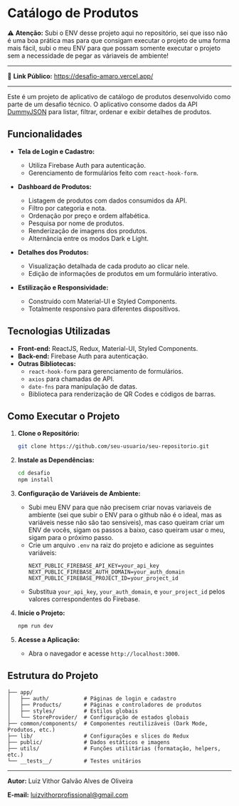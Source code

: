 # Catálogo de Produtos

⚠️ **Atenção:** Subi o ENV desse projeto aqui no repositório, sei que isso não é uma boa prática mas para que consigam executar o projeto de uma forma mais fácil, subi o meu ENV para que possam somente executar o projeto sem a necessidade de pegar as váriaveis de ambiente!

---

🔗 **Link Público:** https://desafio-amaro.vercel.app/

---

Este é um projeto de aplicativo de catálogo de produtos desenvolvido como parte de um desafio técnico. O aplicativo consome dados da API [DummyJSON](https://dummyjson.com/) para listar, filtrar, ordenar e exibir detalhes de produtos.

## **Funcionalidades**

- **Tela de Login e Cadastro:**

  - Utiliza Firebase Auth para autenticação.
  - Gerenciamento de formulários feito com `react-hook-form`.

- **Dashboard de Produtos:**

  - Listagem de produtos com dados consumidos da API.
  - Filtro por categoria e nota.
  - Ordenação por preço e ordem alfabética.
  - Pesquisa por nome de produtos.
  - Renderização de imagens dos produtos.
  - Alternância entre os modos Dark e Light.

- **Detalhes dos Produtos:**

  - Visualização detalhada de cada produto ao clicar nele.
  - Edição de informações de produtos em um formulário interativo.

- **Estilização e Responsividade:**
  - Construído com Material-UI e Styled Components.
  - Totalmente responsivo para diferentes dispositivos.

## **Tecnologias Utilizadas**

- **Front-end:** ReactJS, Redux, Material-UI, Styled Components.
- **Back-end:** Firebase Auth para autenticação.
- **Outras Bibliotecas:**
  - `react-hook-form` para gerenciamento de formulários.
  - `axios` para chamadas de API.
  - `date-fns` para manipulação de datas.
  - Biblioteca para renderização de QR Codes e códigos de barras.

## **Como Executar o Projeto**

1. **Clone o Repositório:**
   ```bash
   git clone https://github.com/seu-usuario/seu-repositorio.git
   ```
2. **Instale as Dependências:**

   ```bash
   cd desafio
   npm install
   ```

3. **Configuração de Variáveis de Ambiente:**
   - Subi meu ENV para que não precisem criar novas variaveis de ambiente (sei que subir o ENV para o github não é o ideal, mas as variáveis nesse não são tao sensiveis), mas caso queiram criar um ENV de vocês, sigam os passos a baixo, caso queiram usar o meu, sigam para o próximo passo.
   - Crie um arquivo `.env` na raiz do projeto e adicione as seguintes variáveis:
     ```env
     NEXT_PUBLIC_FIREBASE_API_KEY=your_api_key
     NEXT_PUBLIC_FIREBASE_AUTH_DOMAIN=your_auth_domain
     NEXT_PUBLIC_FIREBASE_PROJECT_ID=your_project_id
     ```
   - Substitua `your_api_key`, `your_auth_domain`, e `your_project_id` pelos valores correspondentes do Firebase.

4. **Inicie o Projeto:**

   ```bash
   npm run dev
   ```

5. **Acesse a Aplicação:**
   - Abra o navegador e acesse `http://localhost:3000`.

## **Estrutura do Projeto**

```
├── app/
│   ├── auth/           # Páginas de login e cadastro
│   ├── Products/       # Páginas e controladores de produtos
│   ├── styles/         # Estilos globais
│   └── StoreProvider/  # Configuração de estados globais
├── common/components/  # Componentes reutilizáveis (Dark Mode, Produtos, etc.)
├── lib/                # Configurações e slices do Redux
├── public/             # Dados estáticos e imagens
├── utils/              # Funções utilitárias (formatação, helpers, etc.)
└── __tests__/          # Testes unitários
```

---

**Autor:** Luiz Vithor Galvão Alves de Oliveira

**E-mail:** luizvithorprofissional@gmail.com
